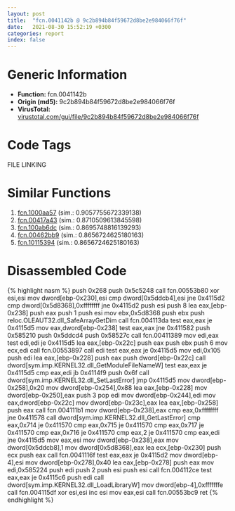 ```yaml
---
layout: post
title:  "fcn.0041142b @ 9c2b894b84f59672d8be2e984066f76f"
date:   2021-08-30 15:52:19 +0300
categories: report
index: false
---
```


# Generic Information
- **Function:** fcn.0041142b
- **Origin (md5):** 9c2b894b84f59672d8be2e984066f76f
- **VirusTotal:** [virustotal.com/gui/file/9c2b894b84f59672d8be2e984066f76f][virustotal_ref]

# Code Tags
<span class="tag" id="FILE">FILE</span>
<span class="tag" id="LINKING">LINKING</span>


# Similar Functions

1. [fcn.1000aa57][similar_1_ref] (sim.: 0.9057755672339138)
2. [fcn.00417a43][similar_2_ref] (sim.: 0.8710509613845598)
3. [fcn.100ab6dc][similar_3_ref] (sim.: 0.8695748816139293)
4. [fcn.00462bb9][similar_4_ref] (sim.: 0.8656724625180163)
5. [fcn.10115394][similar_5_ref] (sim.: 0.8656724625180163)


# Disassembled Code

{% highlight nasm %}
push 0x268
push 0x5c5248
call fcn.00553b80
xor esi,esi
mov dword[ebp-0x230],esi
cmp dword[0x5ddcb4],esi
jne 0x4115d2
cmp dword[0x5d8368],0xffffffff
jne 0x4115d2
push esi
push 8
lea eax,[ebp-0x238]
push eax
push 1
push esi
mov ebx,0x5d8368
push ebx
push reloc.OLEAUT32.dll_SafeArrayGetDim
call fcn.004113da
test eax,eax
je 0x4115d5
mov eax,dword[ebp-0x238]
test eax,eax
jne 0x411582
push 0x585210
push 0x5ddcd4
push 0x58527c
call fcn.00411389
mov edi,eax
test edi,edi
je 0x4115d5
lea eax,[ebp-0x22c]
push eax
push ebx
push 6
mov ecx,edi
call fcn.00553897
call edi
test eax,eax
je 0x4115d5
mov edi,0x105
push edi
lea eax,[ebp-0x228]
push eax
push dword[ebp-0x22c]
call dword[sym.imp.KERNEL32.dll_GetModuleFileNameW]
test eax,eax
je 0x4115d5
cmp eax,edi
jb 0x4114f9
push 0x6f
call dword[sym.imp.KERNEL32.dll_SetLastError]
jmp 0x4115d5
mov dword[ebp-0x258],0x20
mov dword[ebp-0x254],0x88
lea eax,[ebp-0x228]
mov dword[ebp-0x250],eax
push 3
pop edi
mov dword[ebp-0x244],edi
mov eax,dword[ebp-0x22c]
mov dword[ebp-0x23c],eax
lea eax,[ebp-0x258]
push eax
call fcn.004111b1
mov dword[ebp-0x238],eax
cmp eax,0xffffffff
jne 0x411578
call dword[sym.imp.KERNEL32.dll_GetLastError]
cmp eax,0x714
je 0x411570
cmp eax,0x715
je 0x411570
cmp eax,0x717
je 0x411570
cmp eax,0x716
je 0x411570
cmp eax,2
je 0x411570
cmp eax,edi
jne 0x4115d5
mov eax,esi
mov dword[ebp-0x238],eax
mov dword[0x5ddcb8],1
mov dword[0x5d8368],eax
lea ecx,[ebp-0x230]
push ecx
push eax
call fcn.0041116f
test eax,eax
je 0x4115d2
mov dword[ebp-4],esi
mov dword[ebp-0x278],0x40
lea eax,[ebp-0x278]
push eax
mov edi,0x585224
push edi
push 2
push esi
push esi
call fcn.004112ce
test eax,eax
je 0x4115c6
push edi
call dword[sym.imp.KERNEL32.dll_LoadLibraryW]
mov dword[ebp-4],0xfffffffe
call fcn.004115df
xor esi,esi
inc esi
mov eax,esi
call fcn.00553bc9
ret
{% endhighlight %}


[similar_1_ref]: /report/fcn.1000aa57@e5d49e0823e602f2ee948ac39d32c1eb
[similar_2_ref]: /report/fcn.00417a43@44e1ffcf4e71f4505c09d520fd75f1e4
[similar_3_ref]: /report/fcn.100ab6dc@a0ac129ff3ea4c0dfa9529c259a9502c
[similar_4_ref]: /report/fcn.00462bb9@ba5ec83721de3ca10b3c9583f3b2c6a1
[similar_5_ref]: /report/fcn.10115394@a0ac129ff3ea4c0dfa9529c259a9502c
[virustotal_ref]: https://www.virustotal.com/gui/file/9c2b894b84f59672d8be2e984066f76f
